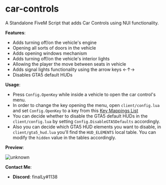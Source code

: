 # car-controls
A Standalone FiveM Script that adds Car Controls using NUI functionality.

**Features**:
- Adds turning off/on the vehicle's engine
- Opening all sorts of doors in the vehicle
- Adds opening windows mechanism
- Adds turning off/on the vehicle's interior lights
- Allowing the player the move between seats in vehicle
- Adds signal lights functionality using the arrow keys ←↑→
- Disables GTA5 default HUDs

**Usage**:
- Press `Config.OpenKey` while inside a vehicle to open the car control's menu.
- In order to change the key opening the menu, open `client/config.lua` and set `Config.OpenKey` to a key from this [Key Mappings List](https://docs.fivem.net/docs/game-references/input-mapper-parameter-ids/keyboard/)
- You can decide whether to disable the GTA5 default HUDs in the `client/config.lua` by setting `Config.DisableGTA5Defaults` accordingly.
- Also you can decide which GTA5 HUD elements you want to disable, in `client/gta5_hud.lua` you'll find the `HUD_ELEMENTS` local table. You can modify the `hidden` value in the tables accordingly.

**Preview**:

![unknown](https://i.ibb.co/6ytPxRS/image.png)

**Contact Me**:
- **__Discord__**: finalLy#1138
